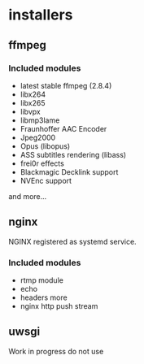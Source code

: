 # installers

## ffmpeg

### Included modules

 - latest stable ffmpeg (2.8.4)
 - libx264
 - libx265
 - libvpx
 - libmp3lame
 - Fraunhoffer AAC Encoder
 - Jpeg2000
 - Opus (libopus)
 - ASS subtitles rendering (libass)
 - frei0r effects
 - Blackmagic Decklink support
 - NVEnc support

and more...


## nginx

NGINX registered as systemd service.

### Included modules

 - rtmp module
 - echo
 - headers more
 - nginx http push stream


## uwsgi

Work in progress do not use
